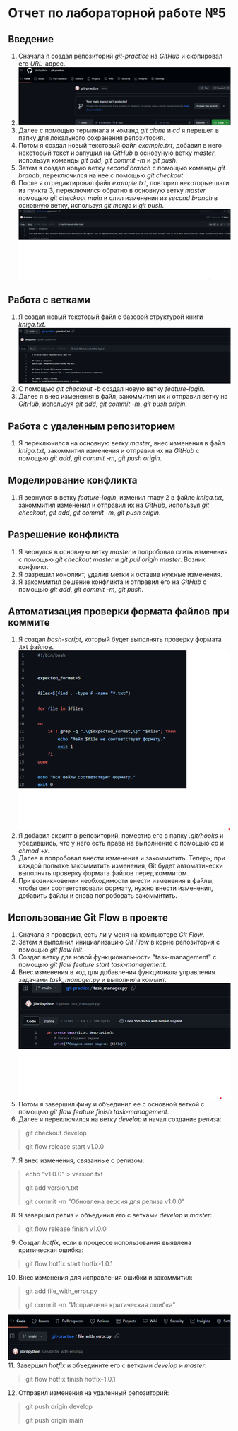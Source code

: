 # Отчет по лабораторной работе №5
## Введение
1. Сначала я создал репозиторий _git-practice_ на _GitHub_ и скопировал его _URL_-адрес.
2. 
    ![1.png](Assets/J1.png)
3. Далее с помощью терминала и команд _git clone_ и _cd_ я перешел в папку для локального сохранения репозитория.
4. Потом я создал новый текстовый файл _example.txt_, добавил в него некоторый текст и запушил на _GitHub_ в основуную ветку _master_, используя команды _git add_, _git commit -m_ и _git push_.
5. Затем я создал новую ветку _second branch_ с помощью команды _git branch_, переключился на нее с помощью _git checkout_.
6. После я отредактировал файл _example.txt_, повторил некоторые шаги из пункта 3, переключился обратно в основную ветку _master_ помощью _git checkout main_ и слил изменения из _second branch_ в основную ветку, используя _git merge_ и _git push_.
    ![1.2](Assets/J2.png)
## Работа с ветками
1. Я создал новый текстовый файл с базовой структурой книги _kniga.txt_.
    ![2.png](Assets/J3.png)
2. С помощью _git checkout -b_ создал новую ветку _feature-login_.
3. Далее я внес изменения в файл, закоммитил их и отправил ветку на _GitHub_, используя _git add_, _git commit -m_, _git push origin_.
## Работа с удаленным репозиторием
1. Я переключился на основную ветку _master_, внес изменения в файл _kniga.txt_, закоммитил изменения и отправил их на _GitHub_ с помощью _git add_, _git commit -m_, _git push origin_.
## Моделирование конфликта
1. Я вернулся в ветку _feature-login_, изменил главу 2 в файле _kniga.txt_, закоммитил изменения и отправил их на _GitHub_, используя _git checkout_, _git add_, _git commit -m_, _git push origin_.
## Разрешение конфликта
1. Я вернулся в основную ветку _master_ и попробовал слить изменения с помощью _git checkout master_ и _git pull origin master_. Возник конфликт.
2. Я разрешил конфликт, удалив метки и оставив нужные изменения.
3. Я закоммитил решение конфликта и отправил его на _GitHub_ с помощью _git add_, _git commit -m_, _git push_.
## Автоматизация проверки формата файлов при коммите
1. Я создал _bash-script_, который будет выполнять проверку формата .txt файлов.
    ![3.png](Assets/J4.png)
2. Я добавил скрипт в репозиторий, поместив его в папку _.git/hooks_ и убедившись, что у него есть права на выполнение с помощью _cp_ и _chmod +x_.
3. Далее я попробовал внести изменения и закоммитить. Теперь, при каждой попытке закоммитить изменения, Git будет автоматически выполнять проверку формата файлов перед коммитом.
4. При возникновении необходимости внести изменения в файлы, чтобы они соответствовали формату, нужно внести изменения, добавить файлы и снова попробовать закоммитить.
## Использование Git Flow в проекте
1. Сначала я проверил, есть ли у меня на компьютере _Git Flow_.
2. Затем я выполнил инициализацию _Git Flow_ в корне репозитория с помощью _git flow init_.
3. Создал ветку для новой функциональности "task-management" с помощью _git flow feature start task-management_.
4. Внес изменения в код для добавления функционала управления задачами _task_manager.py_ и выполнила коммит.
    ![4.png](Assets/J5.png)
5. Потом я завершил фичу и объединил ее с основной веткой с помощью _git flow feature finish task-management_.
6. Далее я переключился на ветку _develop_ и начал создание релиза:
> git checkout develop
> 
> git flow release start v1.0.0
7. Я внес изменения, связанные с релизом:
> echo "v1.0.0" > version.txt
> 
> git add version.txt
> 
> git commit -m "Обновлена версия для релиза v1.0.0"
8. Я завершил релиз и объединил его с ветками _develop_ и _master_:
> git flow release finish v1.0.0
9. Создал _hotfix_, если в процессе использования выявлена критическая ошибка:
> git flow hotfix start hotfix-1.0.1
10. Внес изменения для исправления ошибки и закоммитил:
> git add file_with_error.py
> 
> git commit -m "Исправлена критическая ошибка"
    
![6.png](Assets/J6.png)
11. Завершил _hotfix_ и объедините его с ветками _develop_ и _master_:
> git flow hotfix finish hotfix-1.0.1
12. Отправил изменения на удаленный репозиторий:
> git push origin develop
> 
> git push origin main
